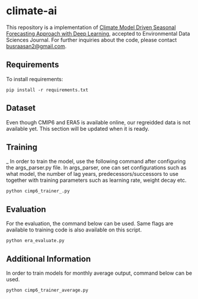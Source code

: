 # climate-ai
This repository is a implementation of [Climate Model Driven Seasonal Forecasting Approach with Deep Learning](https://arxiv.org/abs/2302.10480), accepted to Environmental Data Sciences Journal. For further inquiries about the code, please contact busraasan2@gmail.com.

## Requirements

To install requirements:

```setup
pip install -r requirements.txt
```

## Dataset

Even though CMIP6 and ERA5 is available online, our regreidded data is not available yet. This section will be updated when it is ready.

## Training
_
In order to train the model, use the following command after configuring the args_parser.py file. In args_parser, one can set configurations such as what model, the number of lag years, predecessors/successors to use together with training parameters such as learning rate, weight decay etc.

```train
python cimp6_trainer_.py
```

## Evaluation

For the evaluation, the command below can be used. Same flags are available to training code is also available on this script.

```evaluate
python era_evaluate.py 
```

## Additional Information

In order to train models for monthly average output, command below can be used.

```train
python cimp6_trainer_average.py
```


